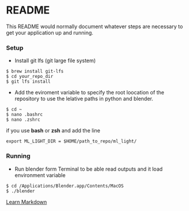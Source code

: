 # README #

This README would normally document whatever steps are necessary to get your application up and running.

### Setup ###

* Install git lfs (git large file system)
```
$ brew install git-lfs
$ cd your_repo_dir
$ git lfs install
```

* Add the eviroment variable to specify the root loocation of the repository to use the lelative paths in python and blender.
```
$ cd ~
$ nano .bashrc
$ nano .zshrc
```
if you use **bash** or **zsh** and add the line
```
export ML_LIGHT_DIR = $HOME/path_to_repo/ml_light/
```
### Running ###

* Run blender form Terminal to be able read outputs and it load environment variable
```
$ cd /Applications/Blender.app/Contents/MacOS
$ ./blender
```


[Learn Markdown](https://bitbucket.org/tutorials/markdowndemo)



